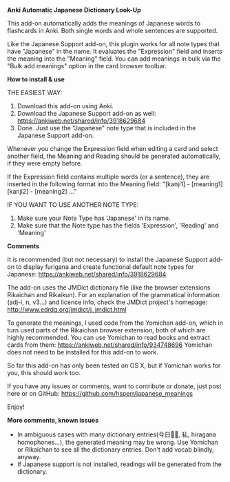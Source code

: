 <b>Anki Automatic Japanese Dictionary Look-Up</b>

This add-on automatically adds the meanings of Japanese words to flashcards in Anki. Both single words and whole sentences are supported.

Like the Japanese Support add-on, this plugin works for all note types that have "Japanese" in the name. It evaluates the "Expression" field and inserts the meaning into the "Meaning" field. You can add meanings in bulk via the "Bulk add meanings" option in the card browser toolbar.

<b>How to install & use</b>

THE EASIEST WAY:

1. Download this add-on using Anki.
2. Download the Japanese Support add-on as well: https://ankiweb.net/shared/info/3918629684
3. Done. Just use the "Japanese" note type that is included in the Japanese Support add-on.

Whenever you change the Expression field when editing a card and select another field, the Meaning and Reading should be generated automatically, if they were empty before.

If the Expression field contains multiple words (or a sentence), they are inserted in the following format into the Meaning field:
"[kanji1] - [meaning1]
[kanji2] - [meaning2] ..."



IF YOU WANT TO USE ANOTHER NOTE TYPE:

1. Make sure your Note Type has 'Japanese' in its name.
2. Make sure that the Note type has the fields 'Expression', 'Reading' and 'Meaning'


<b>Comments</b>

It is recommended (but not necessary) to install the Japanese Support add-on to display furigana and create functional default note types for Japanese: 
https://ankiweb.net/shared/info/3918629684

The add-on uses the JMDict dictionary file (like the browser extensions Rikaichan and Rikaikun). For an explanation of the grammatical information (adj-i, n, v3...) and licence info, check the JMDict project's homepage:
http://www.edrdg.org/jmdict/j_jmdict.html

To generate the meanings, I used code from the Yomichan add-on, which in turn used parts of the Rikaichan browser extension, both of which are highly recommended. You can use Yomichan to read books and extract cards from them:
https://ankiweb.net/shared/info/934748696
Yomichan does not need to be installed for this add-on to work.

So far this add-on has only been tested on OS X, but if Yomichan works for you, this should work too.

If you have any issues or comments, want to contribute or donate, just post here or on GitHub: 
https://github.com/hsperr/japanese_meanings

Enjoy!


<b>More comments, known issues</b>

- In ambiguous cases with many dictionary entries(今日, 私, hiragana homophones...), the generated meaning may be wrong. Use Yomichan or Rikaichan to see all the dictionary entries. Don't add vocab blindly, anyway.
- If Japanese support is not installed, readings will be generated from the dictionary.